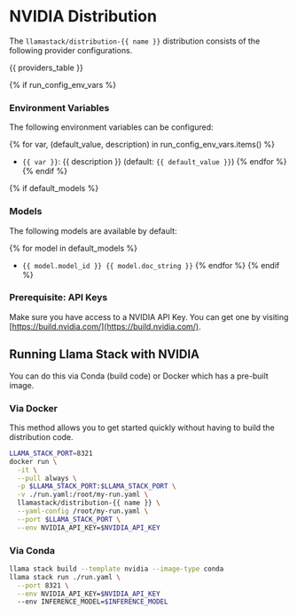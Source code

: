 # NVIDIA Distribution

The `llamastack/distribution-{{ name }}` distribution consists of the following provider configurations.

{{ providers_table }}

{% if run_config_env_vars %}
### Environment Variables

The following environment variables can be configured:

{% for var, (default_value, description) in run_config_env_vars.items() %}
- `{{ var }}`: {{ description }} (default: `{{ default_value }}`)
{% endfor %}
{% endif %}

{% if default_models %}
### Models

The following models are available by default:

{% for model in default_models %}
- `{{ model.model_id }} {{ model.doc_string }}`
{% endfor %}
{% endif %}


### Prerequisite: API Keys

Make sure you have access to a NVIDIA API Key. You can get one by visiting [https://build.nvidia.com/](https://build.nvidia.com/).


## Running Llama Stack with NVIDIA

You can do this via Conda (build code) or Docker which has a pre-built image.

### Via Docker

This method allows you to get started quickly without having to build the distribution code.

```bash
LLAMA_STACK_PORT=8321
docker run \
  -it \
  --pull always \
  -p $LLAMA_STACK_PORT:$LLAMA_STACK_PORT \
  -v ./run.yaml:/root/my-run.yaml \
  llamastack/distribution-{{ name }} \
  --yaml-config /root/my-run.yaml \
  --port $LLAMA_STACK_PORT \
  --env NVIDIA_API_KEY=$NVIDIA_API_KEY
```

### Via Conda

```bash
llama stack build --template nvidia --image-type conda
llama stack run ./run.yaml \
  --port 8321 \
  --env NVIDIA_API_KEY=$NVIDIA_API_KEY
  --env INFERENCE_MODEL=$INFERENCE_MODEL
```
